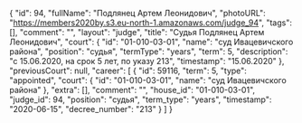 {
    "id": 94,
    "fullName": "Подлянец Артем Леонидович",
    "photoURL": "https://members2020by.s3.eu-north-1.amazonaws.com/judge_94",
    "tags": [],
    "comment": "",
    "layout": "judge",
    "title": "Судья Подлянец Артем Леонидович",
    "court": {
        "id": "01-010-03-01",
        "name": "суд Ивацевичского района",
        "position": "судья",
        "termType": "years",
        "term": 5,
        "description": "c 15.06.2020, на срок 5 лет, по указу 213",
        "timestamp": "15.06.2020"
    },
    "previousCourt": null,
    "career": [
        {
            "id": 59116,
            "term": 5,
            "type": "appointed",
            "court": {
                "id": "01-010-03-01",
                "name": "суд Ивацевичского района"
            },
            "extra": [],
            "comment": "",
            "house_id": "01-010-03-01",
            "judge_id": 94,
            "position": "судья",
            "term_type": "years",
            "timestamp": "2020-06-15",
            "decree_number": "213"
        }
    ]
}